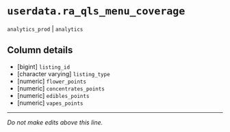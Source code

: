 # `userdata.ra_qls_menu_coverage`
`analytics_prod` | `analytics`

## Column details
* [bigint]    `listing_id`
* [character varying] `listing_type`
* [numeric]   `flower_points`
* [numeric]   `concentrates_points`
* [numeric]   `edibles_points`
* [numeric]   `vapes_points`

-------------------------------------------------------------------------------
*Do not make edits above this line.*
